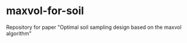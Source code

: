 # maxvol-for-soil
Repository for paper "Optimal soil sampling design based on the maxvol algorithm"
